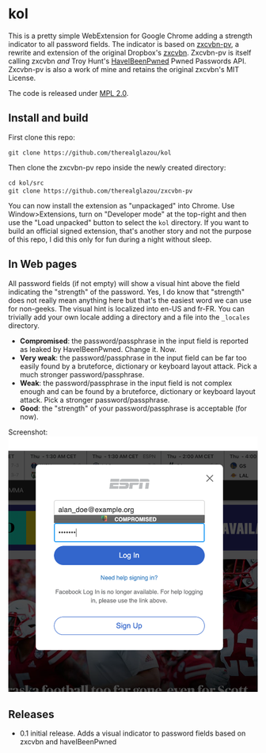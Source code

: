 # kol

This is a pretty simple WebExtension for Google Chrome adding a strength indicator to all password fields. The indicator is based on [zxcvbn-pv](https://github.com/therealglazou/zxcvbn-pv), a rewrite and extension of the original Dropbox's [zxcvbn](https://github.com/dropbox/zxcvbn). Zxcvbn-pv is itself calling zxcvbn *and* Troy Hunt's [HaveIBeenPwned](https://haveibeenpwned.com/Passwords) Pwned Passwords API. Zxcvbn-pv is also a work of mine and retains the original zxcvbn's MIT License.

The code is released under [MPL 2.0](./LICENSE).

## Install and build

First clone this repo:

    git clone https://github.com/therealglazou/kol

Then clone the zxcvbn-pv repo inside the newly created directory:

    cd kol/src
    git clone https://github.com/therealglazou/zxcvbn-pv

You can now install the extension as "unpackaged" into Chrome. Use Window>Extensions, turn on "Developer mode" at the top-right and then use the "Load unpacked" button to select the `kol` directory. If you want to build an official signed extension, that's another story and not the purpose of this repo, I did this only for fun during a night without sleep.

## In Web pages

All password fields (if not empty) will show a visual hint above the field indicating the "strength" of the password. Yes, I do know that "strength" does not really mean anything here but that's the easiest word we can use for non-geeks. The visual hint is localized into en-US and fr-FR. You can trivially add your own locale adding a directory and a file into the `_locales` directory.

- **Compromised**: the password/passphrase in the input field is reported as leaked by HaveIBeenPwned. Change it. Now.
- **Very weak**: the password/passphrase in the input field can be far too easily found by a bruteforce, dictionary or keyboard layout attack. Pick a much stronger password/passphrase.
- **Weak**: the password/passphrase in the input field is not complex enough and can be found by a bruteforce, dictionary or keyboard layout attack. Pick a stronger password/passphrase.
- **Good**: the "strength" of your password/passphrase is acceptable (for now).

Screenshot:
![Alt Image Text](./leaked.png)

## Releases

- 0.1 initial release. Adds a visual indicator to password fields based on zxcvbn and haveIBeenPwned
